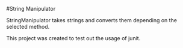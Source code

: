 #String Manipulator

StringManipulator takes strings and converts them depending on the selected method.

This project was created to test out the usage of junit. 
